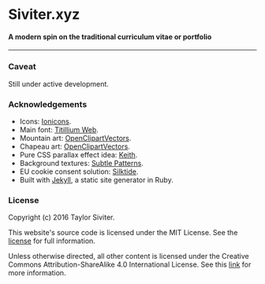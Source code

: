 # Siviter.xyz

#### A modern spin on the traditional curriculum vitae or portfolio

***

### Caveat

Still under active development.

### Acknowledgements

- Icons: [Ionicons](https://www.iconfinder.com/iconsets/ionicons).
- Main font: [Titillium Web](https://fonts.google.com/specimen/Titillium+Web).
- Mountain art: [OpenClipartVectors](https://pixabay.com/en/game-hill-mountains-request-224970-1299478/).
- Chapeau art: [OpenClipartVectors](https://pixabay.com/en/chapeau-confusion-destinations-1293807/).
- Pure CSS parallax effect idea: [Keith](http://keithclark.co.uk/articles/practical-css-parallax/).
- Background textures: [Subtle Patterns](http://subtlepatterns.com/).
- EU cookie consent solution: [Silktide](https://silktide.com/tools/cookie-consent/).
- Built with [Jekyll](http://jekyllrb.com/), a static site generator in Ruby.

### License

Copyright (c) 2016 Taylor Siviter.

This website's source code is licensed under the MIT License.
See the [license](http://siviter.xyz/legal/mit-license/) for full information.

Unless otherwise directed, all other content is licensed under the
Creative Commons Attribution-ShareAlike 4.0 International License.
See this [link](https://creativecommons.org/licenses/by-sa/4.0/) for more information.